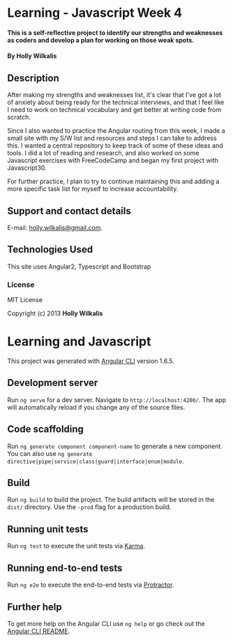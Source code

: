 # Learning - Javascript Week 4

#### This is a self-reflective project to identify our strengths and weaknesses as coders and develop a plan for working on those weak spots.

#### By Holly Wilkalis

## Description

After making my strengths and weaknesses list, it's clear that I've got a lot of anxiety about being ready for the technical interviews, and that I feel like I need to work on technical vocabulary and get better at writing code from scratch.

Since I also wanted to practice the Angular routing from this week, I made a small site with my S/W list and resources and steps I can take to address this. I wanted a central repository to keep track of some of these ideas and tools. I did a lot of reading and research, and also worked on some Javascript exercises with FreeCodeCamp and began my first project with Javascript30.

For further practice, I plan to try to continue maintaining this and adding a more specific task list for myself to increase accountability.

## Support and contact details

E-mail: holly.wilkalis@gmail.com.

## Technologies Used

This site uses Angular2, Typescript and Bootstrap

### License

MIT License

Copyright (c) 2013 **Holly Wilkalis**

# Learning and Javascript

This project was generated with [Angular CLI](https://github.com/angular/angular-cli) version 1.6.5.


## Development server

Run `ng serve` for a dev server. Navigate to `http://localhost:4200/`. The app will automatically reload if you change any of the source files.

## Code scaffolding

Run `ng generate component component-name` to generate a new component. You can also use `ng generate directive|pipe|service|class|guard|interface|enum|module`.

## Build

Run `ng build` to build the project. The build artifacts will be stored in the `dist/` directory. Use the `-prod` flag for a production build.

## Running unit tests

Run `ng test` to execute the unit tests via [Karma](https://karma-runner.github.io).

## Running end-to-end tests

Run `ng e2e` to execute the end-to-end tests via [Protractor](http://www.protractortest.org/).

## Further help

To get more help on the Angular CLI use `ng help` or go check out the [Angular CLI README](https://github.com/angular/angular-cli/blob/master/README.md).

